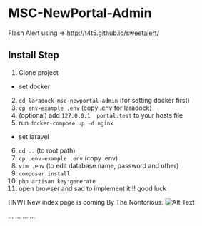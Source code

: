 # MSC-NewPortal-Admin

Flash Alert using => http://t4t5.github.io/sweetalert/


Install Step
-
1. Clone project
- set docker
2. ```cd laradock-msc-newportal-admin``` (for setting docker first)
3. ```cp env-example .env``` (copy .env for laradock)
4. (optional) add ```127.0.0.1  portal.test``` to your hosts file
5. run ```docker-compose up -d nginx```
- set laravel
6. `cd ..` (to root path)
7. `cp .env-example .env` (copy .env)
8. `vim .env` (to edit database name, password and other)
9. `composer install`
10. `php artisan key:generate`
11. open browser and sad to implement it!!! good luck

[INW]
New index page is coming By The Nontorious. 
![Alt Text](https://media.giphy.com/media/AWJy0ZcCJmILe/giphy.gif)

...
...
...
...
